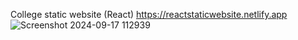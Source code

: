  College static website (React)
https://reactstaticwebsite.netlify.app
![Screenshot 2024-09-17 112939](https://github.com/user-attachments/assets/65e3cd71-7ea7-4ed8-b0b3-4a6759332a08)
